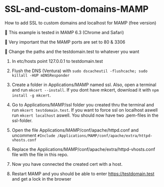 # SSL-and-custom-domains-MAMP
How to add SSL to custom domains and localhost for MAMP (free version)

🚩 This example is tested in MAMP 6.3 (Chrome and Safari)

🚩 Very important that the MAMP ports are set to 80 & 3306

🚩 Change the paths and the testdomain.test to whatever you want


1. In etc/hosts point 127.0.0.1 to testdomain.test

2. Flush the DNS (Ventura) with `sudo dscacheutil -flushcache; sudo killall -HUP mDNSResponder`

3. Create a folder in Applications/MAMP named ssl. Also, open a terminal and run `mkcert --install`. If you dont have mkcert, download it with `npm install -g mkcert`.

4. Go to Applications/MAMP/ssl folder you created thru the terminal and run `mkcert testdomain.test`. If you want to force ssl on localhost aswell run `mkcert localhost` aswell. You should now have two .pem-files in the ssl-folder.

5. Open the file Applications/MAMP/conf/apache/httpd.conf and uncomment `#Include /Applications/MAMP/conf/apache/extra/httpd-vhosts.conf`

6. Replace the Applications/MAMP/conf/apache/extra/httpd-vhosts.conf file with the file in this repo. 

7. Now you have connected the created cert with a host. 

8. Restart MAMP and you should be able to enter https://testdomain.test and get a lock in the browser
